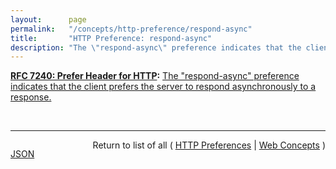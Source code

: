 ```yaml
---
layout:      page
permalink:   "/concepts/http-preference/respond-async"
title:       "HTTP Preference: respond-async"
description: "The \"respond-async\" preference indicates that the client prefers the server to respond asynchronously to a response."
---
```


**[RFC 7240: Prefer Header for HTTP](/specs/IETF/RFC/7240 "This specification defines an HTTP header field that can be used by a client to request that certain behaviors be employed by a server while processing a request."):** [The "respond-async" preference indicates that the client prefers the server to respond asynchronously to a response.](http://tools.ietf.org/html/rfc7240#section-4.1 "Read documentation for HTTP Preference &#34;respond-async&#34;")

<br/>
<hr/>

<p style="float : left"><a href="./respond-async.json" title="JSON representing this particular Web Concept value">JSON</a></p>
<p style="text-align: right">Return to list of all ( <a href="../http-preferences">HTTP Preferences</a> | <a href="../">Web Concepts</a> )</p>
